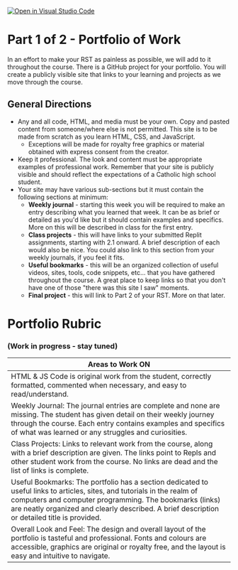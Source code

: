 [![Open in Visual Studio Code](https://classroom.github.com/assets/open-in-vscode-718a45dd9cf7e7f842a935f5ebbe5719a5e09af4491e668f4dbf3b35d5cca122.svg)](https://classroom.github.com/online_ide?assignment_repo_id=13823415&assignment_repo_type=AssignmentRepo)
# Part 1 of 2 - Portfolio of Work
In an effort to make your RST as painless as possible, we will add to it throughout the course. There is a GitHub project for your portfolio. You will create a publicly visible site that links to your learning and projects as we move through the course.

## General Directions
- Any and all code, HTML, and media must be your own. Copy and pasted content from someone/where else is not permitted. This site is to be made from scratch as you learn HTML, CSS, and JavaScript.
  - Exceptions will be made for royalty free graphics or material obtained with express consent from the creator.
- Keep it professional. The look and content must be appropriate examples of professional work. Remember that your site is publicly visible and should reflect the expectations of a Catholic high school student. 
- Your site may have various sub-sections but it must contain the following sections at minimum:
  - **Weekly journal** - starting this week you will be required to make an entry describing what you learned that week. It can be as brief or detailed as you'd like but it should contain examples and specifics. More on this will be described in class for the first entry.
  - **Class projects** - this will have links to your submitted Replit assignments, starting with 2.1 onward. A brief description of each would also be nice. You could also link to this section from your weekly journals, if you feel it fits. 
  - **Useful bookmarks** - this will be an organized collection of useful videos, sites, tools, code snippets, etc... that you have gathered throughout the course. A great place to keep links so that you don't have one of those "there was this site I saw" moments.
  - **Final project** - this will link to Part 2 of your RST. More on that later.

# Portfolio Rubric
### (Work in progress - stay tuned)

<table>
<thead>
  <tr>
    <th>Areas to Work ON</th>
  </tr>
</thead>
<tbody>
  <tr>
    <td>HTML &amp; JS Code is original work from the student, correctly formatted, commented when necessary, and easy to read/understand.</td>

  </tr>
  <tr>
    <td>Weekly Journal: The journal entries are complete and none are missing. The student has given detail on their weekly journey through the course. Each entry contains examples and specifics of what was learned or any struggles and curiosities.</td>

  </tr>
  <tr>
    <td>Class Projects: Links to relevant work from the course, along with a brief description are given. The links point to Repls and other student work from the course. No links are dead and the list of links is complete.</td>

  </tr>
  <tr>
    <td>Useful Bookmarks: The portfolio has a section dedicated to useful links to articles, sites, and tutorials in the realm of computers and computer programming. The bookmarks (links) are neatly organized and clearly described. A brief description or detailed title is provided.</td>
  </tr>
  <tr>
    <td>Overall Look and Feel: The design and overall layout of the portfolio is tasteful and professional. Fonts and colours are accessible, graphics are original or royalty free, and the layout is easy and intuitive to navigate.</td>

  </tr>
</tbody>
</table>
